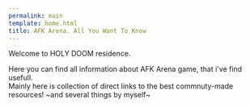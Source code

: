 ```yaml
---
permalink: main
template: home.html
title: AFK Arena. All You Want To Know
---
```


Welcome to HOLY DOOM residence.

Here you can find all information about AFK Arena game, that i've find usefull.  
Mainly here is collection of direct links to the best commnuty-made resources!
~and several things by myself~
